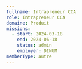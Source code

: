 ```yaml
---
fullname: Intrapreneur CCA
role: Intrapreneur CCA
domaine: Produit
missions:
  - start: 2024-03-18
    end: 2024-06-18
    status: admin
    employer: DINUM
memberType: autre
---
```



